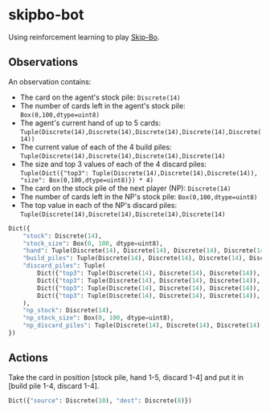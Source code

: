 # skipbo-bot
Using reinforcement learning to play [Skip-Bo](https://en.wikipedia.org/wiki/Skip-Bo).


## Observations
An observation contains:
* The card on the agent's stock pile: `Discrete(14)`
* The number of cards left in the agent's stock pile: `Box(0,100,dtype=uint8)`
* The agent's current hand of up to 5 cards: `Tuple(Discrete(14),Discrete(14),Discrete(14),Discrete(14),Discrete(14))`
* The current value of each of the 4 build piles: `Tuple(Discrete(14),Discrete(14),Discrete(14),Discrete(14)`
* The size and top 3 values of each of the 4 discard piles: `Tuple(Dict({"top3": Tuple(Discrete(14),Discrete(14),Discrete(14)), "size": Box(0,100,dtype=uint8)}) * 4)`
* The card on the stock pile of the next player (NP): `Discrete(14)`
* The number of cards left in the NP's stock pile: `Box(0,100,dtype=uint8)`
* The top value in each of the NP's discard piles: `Tuple(Discrete(14),Discrete(14),Discrete(14),Discrete(14)`
```py
Dict({
    "stock": Discrete(14),
    "stock_size": Box(0, 100, dtype=uint8),
    "hand": Tuple(Discrete(14), Discrete(14), Discrete(14), Discrete(14), Discrete(14)),
    "build_piles": Tuple(Discrete(14), Discrete(14), Discrete(14), Discrete(14)),
    "discard_piles": Tuple(
        Dict({"top3": Tuple(Discrete(14), Discrete(14), Discrete(14)), "size": Box(0, 100, dtype=uint8)}),
        Dict({"top3": Tuple(Discrete(14), Discrete(14), Discrete(14)), "size": Box(0, 100, dtype=uint8)}),
        Dict({"top3": Tuple(Discrete(14), Discrete(14), Discrete(14)), "size": Box(0, 100, dtype=uint8)}),
        Dict({"top3": Tuple(Discrete(14), Discrete(14), Discrete(14)), "size": Box(0, 100, dtype=uint8)})
    ),
    "np_stock": Discrete(14),
    "np_stock_size": Box(0, 100, dtype=uint8),
    "np_discard_piles": Tuple(Discrete(14), Discrete(14), Discrete(14), Discrete(14)),
})
```

## Actions
Take the card in position [stock pile, hand 1-5, discard 1-4] and put it in [build pile 1-4, discard 1-4].
```py
Dict({"source": Discrete(10), "dest": Discrete(8)})
```
